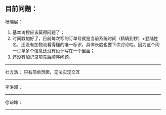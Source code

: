 目前问题：
------------------------------------------------------------------------------------------------------------------------------------------
杨瑞宸：
  1. 基本访控应该莫得问题了；
  2. 时间戳加好了，目前每次写的订单号就是当前系统时间（精确到秒）+登陆姓名，还没有加物流看得懂的唯一标识，具体长度也要下次讨论哈。因为这个同一订单多个信息还没有设计写在一个里面；
  3. 还没有加记录项先后顺序问题。
------------------------------------------------------------------------------------------------------------------------------------------
杜方浩：
只有简单页面，无法实现交互


------------------------------------------------------------------------------------------------------------------------------------------
李洪超：



------------------------------------------------------------------------------------------------------------------------------------------
徐琮坤：



------------------------------------------------------------------------------------------------------------------------------------------
